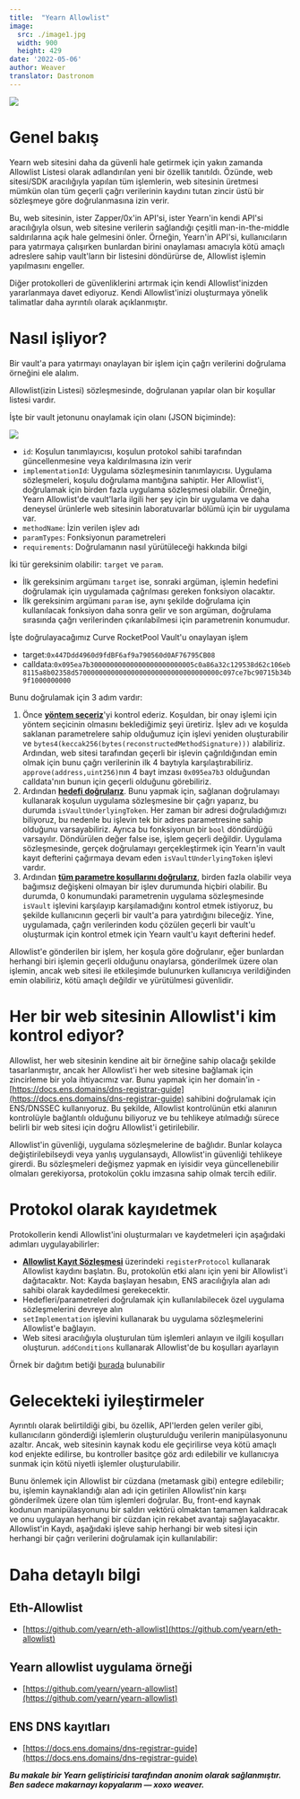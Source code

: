 ```yaml
---
title:  "Yearn Allowlist"
image:
  src: ./image1.jpg
  width: 900
  height: 429
date: '2022-05-06'
author: Weaver
translator: Dastronom
---
```


![](./image1.jpg?w=770&h=367)

# Genel bakış

Yearn web sitesini daha da güvenli hale getirmek için yakın zamanda Allowlist Listesi olarak adlandırılan yeni bir özellik tanıtıldı. Özünde, web sitesi/SDK aracılığıyla yapılan tüm işlemlerin, web sitesinin üretmesi mümkün olan tüm geçerli çağrı verilerinin kaydını tutan zincir üstü bir sözleşmeye göre doğrulanmasına izin verir.

Bu, web sitesinin, ister Zapper/0x'in API'si, ister Yearn'in kendi API'si aracılığıyla olsun, web sitesine verilerin sağlandığı çeşitli man-in-the-middle saldırılarına açık hale gelmesini önler. Örneğin, Yearn'in API'si, kullanıcıların para yatırmaya çalışırken bunlardan birini onaylaması amacıyla kötü amaçlı adreslere sahip vault'ların bir listesini döndürürse de, Allowlist işlemin yapılmasını engeller.

Diğer protokolleri de güvenliklerini artırmak için kendi Allowlist'inizden yararlanmaya davet ediyoruz. Kendi Allowlist'inizi oluşturmaya yönelik talimatlar daha ayrıntılı olarak açıklanmıştır.

# Nasıl işliyor?

Bir vault'a para yatırmayı onaylayan bir işlem için çağrı verilerini doğrulama örneğini ele alalım.

Allowlist(izin Listesi) sözleşmesinde, doğrulanan yapılar olan bir koşullar listesi vardır.

İşte bir vault jetonunu onaylamak için olanı (JSON biçiminde):

![](image2.jpg?w=900&h=292)

-   `id`: Koşulun tanımlayıcısı, koşulun protokol sahibi tarafından güncellenmesine veya kaldırılmasına izin verir
-   `implementationId`: Uygulama sözleşmesinin tanımlayıcısı. Uygulama sözleşmeleri, koşulu doğrulama mantığına sahiptir. Her Allowlist'i, doğrulamak için birden fazla uygulama sözleşmesi olabilir. Örneğin, Yearn Allowlist'de vault'larla ilgili her şey için bir uygulama ve daha deneysel ürünlerle web sitesinin laboratuvarlar bölümü için bir uygulama var.
-   `methodName`: İzin verilen işlev adı
-   `paramTypes`: Fonksiyonun parametreleri
-   `requirements`: Doğrulamanın nasıl yürütüleceği hakkında bilgi

İki tür gereksinim olabilir:  `target`  ve  `param`.

-   İlk gereksinim argümanı  `target`  ise, sonraki argüman, işlemin hedefini doğrulamak için uygulamada çağrılması gereken fonksiyon olacaktır.
-   İlk gereksinim argümanı  `param`  ise, aynı şekilde doğrulama için kullanılacak fonksiyon daha sonra gelir ve son argüman, doğrulama sırasında çağrı verilerinden çıkarılabilmesi için parametrenin konumudur.

İşte doğrulayacağımız Curve RocketPool Vault'u onaylayan işlem

-   target:`0x447Ddd4960d9fdBF6af9a790560d0AF76795CB08`
-   calldata:`0x095ea7b30000000000000000000000005c0a86a32c129538d62c106eb8115a8b02358d570000000000000000000000000000000000c097ce7bc90715b34b9f1000000000`

Bunu doğrulamak için 3 adım vardır:

1. Önce [**yöntem seçeriz**](https://github.com/yearn/eth-allowlist/blob/03f2a9ad5716abd0dbfc6d45885f5d6a04061edc/contracts/libraries/CalldataValidation.sol#L72)'yi kontrol ederiz. Koşuldan, bir onay işlemi için yöntem seçicinin olmasını beklediğimiz şeyi üretiriz. İşlev adı ve koşulda saklanan parametrelere sahip olduğumuz için işlevi yeniden oluşturabilir ve `bytes4(keccak256(bytes(reconstructedMethodSignature)))` alabiliriz. Ardından, web sitesi tarafından geçerli bir işlevin çağrıldığından emin olmak için bunu çağrı verilerinin ilk 4 baytıyla karşılaştırabiliriz. `approve(address,uint256)`nın 4 bayt imzası `0x095ea7b3` olduğundan calldata'nın bunun için geçerli olduğunu görebiliriz.
2. Ardından [**hedefi doğrularız**](https://github.com/yearn/eth-allowlist/blob/03f2a9ad5716abd0dbfc6d45885f5d6a04061edc/contracts/libraries/CalldataValidation.sol#L50). Bunu yapmak için, sağlanan doğrulamayı kullanarak koşulun uygulama sözleşmesine bir çağrı yaparız, bu durumda `isVaultUnderlyingToken`. Her zaman bir adresi doğruladığımızı biliyoruz, bu nedenle bu işlevin tek bir adres parametresine sahip olduğunu varsayabiliriz. Ayrıca bu fonksiyonun bir  `bool`  döndürdüğü varsayılır. Döndürülen değer false ise, işlem geçerli değildir. Uygulama sözleşmesinde, gerçek doğrulamayı gerçekleştirmek için Yearn'in vault kayıt defterini çağırmaya devam eden  `isVaultUnderlyingToken`  işlevi vardır.
3. Ardından [**tüm parametre koşullarını doğrularız**](https://github.com/yearn/eth-allowlist/blob/03f2a9ad5716abd0dbfc6d45885f5d6a04061edc/contracts/libraries/CalldataValidation.sol#L95), birden fazla olabilir veya bağımsız değişkeni olmayan bir işlev durumunda hiçbiri olabilir. Bu durumda, 0 konumundaki parametrenin uygulama sözleşmesinde `isVault`  işlevini karşılayıp karşılamadığını kontrol etmek istiyoruz, bu şekilde kullanıcının geçerli bir vault'a para yatırdığını bileceğiz. Yine, uygulamada, çağrı verilerinden kodu çözülen geçerli bir vault'u oluşturmak için kontrol etmek için Yearn vault'u kayıt defterini hedef.

Allowlist'e gönderilen bir işlem, her koşula göre doğrulanır, eğer bunlardan herhangi biri işlemin geçerli olduğunu onaylarsa, gönderilmek üzere olan işlemin, ancak web sitesi ile etkileşimde bulunurken kullanıcıya verildiğinden emin olabiliriz, kötü amaçlı değildir ve yürütülmesi güvenlidir.

# Her bir web sitesinin Allowlist'i kim kontrol ediyor?

Allowlist, her web sitesinin kendine ait bir örneğine sahip olacağı şekilde tasarlanmıştır, ancak her Allowlist'i her web sitesine bağlamak için zincirleme bir yola ihtiyacımız var. Bunu yapmak için her domain'in - [https://docs.ens.domains/dns-registrar-guide](https://docs.ens.domains/dns-registrar-guide) sahibini doğrulamak için ENS/DNSSEC kullanıyoruz. Bu şekilde, Allowlist kontrolünün etki alanının kontrolüyle bağlantılı olduğunu biliyoruz ve bu tehlikeye atılmadığı sürece belirli bir web sitesi için doğru Allowlist'i getirilebilir.

Allowlist'in güvenliği, uygulama sözleşmelerine de bağlıdır. Bunlar kolayca değiştirilebilseydi veya yanlış uygulansaydı, Allowlist'in güvenliği tehlikeye girerdi. Bu sözleşmeleri değişmez yapmak en iyisidir veya güncellenebilir olmaları gerekiyorsa, protokolün çoklu imzasına sahip olmak tercih edilir.

# Protokol olarak kayıdetmek

Protokollerin kendi Allowlist'ini oluşturmaları ve kaydetmeleri için aşağıdaki adımları uygulayabilirler:

-   [**Allowlist Kayıt Sözleşmesi**](https://etherscan.io/address/0xb39c4EF6c7602f1888E3f3347f63F26c158c0336) üzerindeki `registerProtocol` kullanarak Allowlist kaydını başlatın. Bu, protokolün etki alanı için yeni bir Allowlist'i dağıtacaktır. Not: Kayda başlayan hesabın, ENS aracılığıyla alan adı sahibi olarak kaydedilmesi gerekecektir.
-   Hedefleri/parametreleri doğrulamak için kullanılabilecek özel uygulama sözleşmelerini devreye alın
-   `setImplementation`  işlevini kullanarak bu uygulama sözleşmelerini Allowlist'e bağlayın.
-   Web sitesi aracılığıyla oluşturulan tüm işlemleri anlayın ve ilgili koşulları oluşturun.  `addConditions`  kullanarak Allowlist'de bu koşulları ayarlayın

Örnek bir dağıtım betiği [burada](https://github.com/yearn/yearn-allowlist/blob/main/scripts/chains/250/deploy.py) bulunabilir

# Gelecekteki iyileştirmeler

Ayrıntılı olarak belirtildiği gibi, bu özellik, API'lerden gelen veriler gibi, kullanıcıların gönderdiği işlemlerin oluşturulduğu verilerin manipülasyonunu azaltır. Ancak, web sitesinin kaynak kodu ele geçirilirse veya kötü amaçlı kod enjekte edilirse, bu kontroller basitçe göz ardı edilebilir ve kullanıcıya sunmak için kötü niyetli işlemler oluşturulabilir.

Bunu önlemek için Allowlist bir cüzdana (metamask gibi) entegre edilebilir; bu, işlemin kaynaklandığı alan adı için getirilen Allowlist'nin karşı gönderilmek üzere olan tüm işlemleri doğrular. Bu, front-end kaynak kodunun manipülasyonunu bir saldırı vektörü olmaktan tamamen kaldıracak ve onu uygulayan herhangi bir cüzdan için rekabet avantajı sağlayacaktır. Allowlist'in Kaydı, aşağıdaki işleve sahip herhangi bir web sitesi için herhangi bir çağrı verilerini doğrulamak için kullanılabilir:

# Daha detaylı bilgi

## Eth-Allowlist

-   [https://github.com/yearn/eth-allowlist](https://github.com/yearn/eth-allowlist)


##  Yearn allowlist uygulama örneği

-   [https://github.com/yearn/yearn-allowlist](https://github.com/yearn/yearn-allowlist)

##  ENS DNS kayıtları

-   [https://docs.ens.domains/dns-registrar-guide](https://docs.ens.domains/dns-registrar-guide)

**_Bu makale bir Yearn geliştiricisi tarafından anonim olarak sağlanmıştır.
Ben sadece makarnayı kopyalarım — xoxo weaver._**
